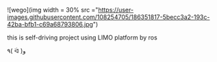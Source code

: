 ![wego](img width = 30% src ="https://user-images.githubusercontent.com/108254705/186351817-5becc3a2-193c-42ba-bfb1-c69a68793806.jpg")

this is self-driving project using LIMO platform by ros

٩( ᐛ )و
